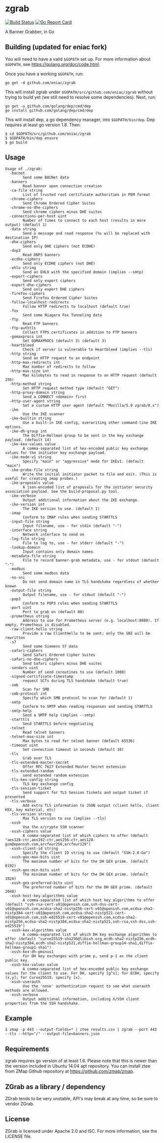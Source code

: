 zgrab
==================

[![Build Status](https://travis-ci.org/zmap/zgrab.svg?branch=master)](https://travis-ci.org/zmap/zgrab)
[![Go Report Card](https://goreportcard.com/badge/github.com/zmap/zgrab)](https://goreportcard.com/report/github.com/zmap/zgrab)

A Banner Grabber, in Go

## Building (updated for eniac fork)

You will need to have a valid `$GOPATH` set up. For more information about `$GOPATH`, see https://golang.org/doc/code.html.

Once you have a working `$GOPATH`, run:

```
go get -d github.com/eniac/zgrab
```

This will install zgrab under `$GOPATH/src/github.com/eniac/zgrab` without trying to build yet (we still need to resolve some dependencies).  Next, run:

```
go get -u github.com/golang/dep/cmd/dep
go install github.com/golang/dep/cmd/dep
```

This will install dep, a go dependency manager, into `$GOPATH/bin/dep`. Dep requires at least go version 1.8. Then:

```
$ cd $GOPATH/src/github.com/eniac/zgrab
$ $GOPATH/bin/dep ensure
$ go build
```

## Usage

```
Usage of ./zgrab:
  -bacnet
    	Send some BACNet data
  -banners
    	Read banner upon connection creation
  -ca-file string
    	List of trusted root certificate authorities in PEM format
  -chrome-ciphers
    	Send Chrome Ordered Cipher Suites
  -chrome-no-dhe-ciphers
    	Send chrome ciphers minus DHE suites
  -connections-per-host uint
    	Number of times to connect to each host (results in more output) (default 1)
  -data string
    	Send a message and read response (%s will be replaced with destination IP)
  -dhe-ciphers
    	Send only DHE ciphers (not ECDHE)
  -dnp3
    	Read DNP3 banners
  -ecdhe-ciphers
    	Send only ECDHE ciphers (not DHE)
  -ehlo string
    	Send an EHLO with the specified domain (implies --smtp)
  -export-ciphers
    	Send only export ciphers
  -export-dhe-ciphers
    	Send only export DHE ciphers
  -firefox-ciphers
    	Send Firefox Ordered Cipher Suites
  -follow-localhost-redirects
    	Follow HTTP redirects to localhost (default true)
  -fox
    	Send some Niagara Fox Tunneling data
  -ftp
    	Read FTP banners
  -ftp-authtls
    	Collect FTPS certificates in addition to FTP banners
  -gomaxprocs int
    	Set GOMAXPROCS (default 3) (default 3)
  -heartbleed
    	Check if server is vulnerable to Heartbleed (implies --tls)
  -http string
    	Send an HTTP request to an endpoint
  -http-max-redirects int
    	Max number of redirects to follow
  -http-max-size int
    	Max kilobytes to read in response to an HTTP request (default 256)
  -http-method string
    	Set HTTP request method type (default "GET")
  -http-proxy-domain string
    	Send a CONNECT <domain> first
  -http-user-agent string
    	Set a custom HTTP user agent (default "Mozilla/5.0 zgrab/0.x")
  -ike
    	Use the IKE scanner
  -ike-builtin string
    	Use a built-in IKE config, overwriting other command-line IKE options.
  -ike-dh-group int
    	The Diffie-Hellman group to be sent in the key exchange payload. (default 14)
  -ike-kex-values value
    	A comma-separated list of hex-encoded public key exchange values for the initiator key exchange payload.
  -ike-mode-v1 string
    	Specify "main" or "aggressive" mode for IKEv1. (default "main")
  -ike-probe-file string
    	Write the initial initiator packet to file and exit. (This is useful for creating zmap probes.)
  -ike-proposals value
    	A json-encoded list of proposals for the initiator security association payload. See the build-proposal.py tool.
  -ike-verbose
    	Output additional information about the IKE exchange.
  -ike-version int
    	The IKE version to use. (default 1)
  -imap
    	Conform to IMAP rules when sending STARTTLS
  -input-file string
    	Input filename, use - for stdin (default "-")
  -interface string
    	Network interface to send on
  -log-file string
    	File to log to, use - for stderr (default "-")
  -lookup-domain
    	Input contains only domain names
  -metadata-file string
    	File to record banner-grab metadata, use - for stdout (default "-")
  -modbus
    	Send some modbus data
  -no-sni
    	Do not send domain name in TLS handshake regardless of whether known
  -output-file string
    	Output filename, use - for stdout (default "-")
  -pop3
    	Conform to POP3 rules when sending STARTTLS
  -port uint
    	Port to grab on (default 80)
  -prometheus string
    	Address to use for Prometheus server (e.g. localhost:8080). If empty, Prometheus is disabled.
  -raw-client-hello string
    	Provide a raw ClientHello to be sent; only the SNI will be rewritten
  -s7
    	Send some Siemens S7 data
  -safari-ciphers
    	Send Safari Ordered Cipher Suites
  -safari-no-dhe-ciphers
    	Send Safari ciphers minus DHE suites
  -senders uint
    	Number of send coroutines to use (default 1000)
  -signed-certificate-timestamp
    	request SCTs during TLS handshake (default true)
  -smb
    	Scan for SMB
  -smb-protocol int
    	Specify which SMB protocol to scan for (default 1)
  -smtp
    	Conform to SMTP when reading responses and sending STARTTLS
  -smtp-help
    	Send a SMTP help (implies --smtp)
  -starttls
    	Send STARTTLS before negotiating
  -telnet
    	Read telnet banners
  -telnet-max-size int
    	Max bytes to read for telnet banner (default 65536)
  -timeout uint
    	Set connection timeout in seconds (default 10)
  -tls
    	Grab over TLS
  -tls-extended-master-secret
    	Offer RFC 7627 Extended Master Secret extension
  -tls-extended-random
    	send extended random extension
  -tls-kex-config string
    	TLS key exchange config
  -tls-session-ticket
    	Send support for TLS Session Tickets and output ticket if presented
  -tls-verbose
    	Add extra TLS information to JSON output (client hello, client KEX, key material, etc)
  -tls-version string
    	Max TLS version to use (implies --tls)
  -xssh
    	Use the x/crypto SSH scanner
  -xssh-ciphers value
    	A comma-separated list of which ciphers to offer (default "aes128-ctr,aes192-ctr,aes256-ctr,aes128-gcm@openssh.com,arcfour256,arcfour128")
  -xssh-client-id string
    	Specify the client ID string to use (default "SSH-2.0-Go")
  -xssh-gex-max-bits uint
    	The maximum number of bits for the DH GEX prime. (default 8192)
  -xssh-gex-min-bits uint
    	The minimum number of bits for the DH GEX prime. (default 1024)
  -xssh-gex-preferred-bits uint
    	The preferred number of bits for the DH GEX prime. (default 2048)
  -xssh-host-key-algorithms value
    	A comma-separated list of which host key algorithms to offer (default "ssh-rsa-cert-v01@openssh.com,ssh-dss-cert-v01@openssh.com,ecdsa-sha2-nistp256-cert-v01@openssh.com,ecdsa-sha2-nistp384-cert-v01@openssh.com,ecdsa-sha2-nistp521-cert-v01@openssh.com,ssh-ed25519-cert-v01@openssh.com,ecdsa-sha2-nistp256,ecdsa-sha2-nistp384,ecdsa-sha2-nistp521,ssh-rsa,ssh-dss,ssh-ed25519")
  -xssh-kex-algorithms value
    	A comma-separated list of which DH key exchange algorithms to offer (default "curve25519-sha256@libssh.org,ecdh-sha2-nistp256,ecdh-sha2-nistp384,ecdh-sha2-nistp521,diffie-hellman-group14-sha1,diffie-hellman-group1-sha1")
  -xssh-kex-dh-pminus1
    	For DH key exchanges with prime p, send p-1 as the client public key.
  -xssh-kex-values value
    	A comma-separated list of hex-encoded public key exchange values for the client to use. For DH, specify [g^x]; for ECDH, specify [x,y]; for Curve25519, specify [x].
  -xssh-userauth
    	Use the 'none' authentication request to see what userauth methods are allowed.
  -xssh-verbose
    	Output additional information, including X/SSH client properties from the SSH handshake.
```

## Example

```
$ zmap -p 443 --output-fields=* | ztee results.csv | zgrab --port 443 --tls --http="/" --output-file=banners.json
```

## Requirements

zgrab requires go version of at least 1.6. Please note that this is newer than the version included in Ubuntu 14.04 apt repository. You can install ztee from ZMap Github repository at https://github.com/zmap/zmap.


## ZGrab as a library / dependency

ZGrab tends to be very unstable, API's may break at any time, so be sure to vendor ZGrab.

## License

ZGrab is licensed under Apache 2.0 and ISC. For more information, see the LICENSE file.
